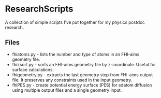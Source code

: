 # ResearchScripts
A collection of simple scripts I've put together for my physics postdoc research.

## Files
* fhiatoms.py - lists the number and type of atoms in an FHI-aims geometry file.
* fhizsort.py - sorts an FHI-aims geometry file by z-coordinate. Useful for surface calculations.
* fhigeometry.py - extracts the last geometry step from FHI-aims output file. It preserves any constraints used in the input geometry.
* fhiPES.py - create potential energy surface (PES) for adatom diffusion using multiple output files and a single geometry input.
